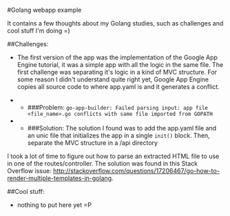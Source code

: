 #Golang webapp example

It contains a few thoughts about my Golang studies, such as challenges and cool stuff I'm doing =)


##Challenges:

 * The first version of the app was the implementation of the Google App Engine tutorial, it was a simple app with all the logic in the same file. The first challenge was separating it's logic in a kind of MVC structure. For some reason I didn't understand quite right yet, Google App Engine copies all source code to where app.yaml is and it generates a conflict.

* * ###Problem:
 ``go-app-builder: Failed parsing input: app file <file_name>.go conflicts with same file imported from GOPATH``


* * ###Solution:
  The solution I found was to add the app.yaml file and an unic file that initializes the app in a single ``init()`` block. Then, separate the MVC structure in a /api directory

I took a lot of time to figure out how to parse an extracted HTML file to use in one of the routes/controller.
The solution was found in this Stack Overflow issue: http://stackoverflow.com/questions/17206467/go-how-to-render-multiple-templates-in-golang.


##Cool stuff:
* nothing to put here yet =P

